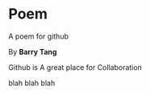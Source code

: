 # Poem
A poem for github

By **Barry Tang**

Github is
A great place for
Collaboration

blah blah blah
